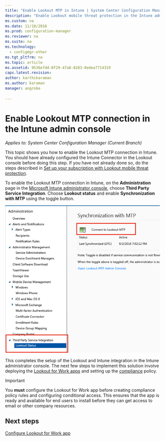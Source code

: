 ```yaml
---
title: "Enable Lookout MTP in Intune | System Center Configuration Manager"
description: "Enable Lookout mobile threat protection in the Intune admin console."
ms.custom: na
ms.date: 11/18/2016
ms.prod: configuration-manager
ms.reviewer: na
ms.suite: na
ms.technology:
  - configmgr-other
ms.tgt_pltfrm: na
ms.topic: article
ms.assetid: 9536efdd-0f29-47a8-8283-0edea7714319
caps.latest.revision:
author: karthikaraman
ms.author: karaman
manager: angrobe

---
```

# Enable Lookout MTP connection in the Intune admin console

*Applies to: System Center Configuration Manager (Current Branch)*

This topic shows you how to enable the Lookout MTP connection in Intune. You should have already configured the Intune Connector in the Lookout console before doing this step.  If you have not already done so, do the steps described in  [Set up your subscription with Lookout mobile threat protection](set-up-your-subscription-with-lookout.md).

To enable the Lookout MTP connection in Intune, on the **Administration** page in the [Microsoft Intune administrator console](https://manage.microsoft.com), choose **Third Party Service Integration**. Choose **Lookout status** and enable **Synchronization with MTP** using the toggle button.

![screenshot of the Lookout synchronization page with the enable toggle button highlighted](../media/lookout-intune-synchronization.png)

This completes the setup of the Lookout and Intune integration in the Intune administrator console.  The next few steps to implement this solution involve deploying the [Lookout for Work apps](configure-and-deploy-lookout-for-work-apps.md) and setting up the [compliance](enable-device-threat-protection-rule-compliance-policy.md) policy.

>[!IMPORTANT]
> You **must** configure the Lookout for Work app before creating compliance policy rules and configuring conditional access. This ensures that the app is ready and available for end users to install before they can get access to email or other company resources.

## Next steps
[Configure Lookout for Work app ](configure-and-deploy-lookout-for-work-apps.md)
